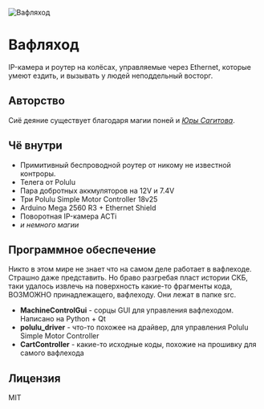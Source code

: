 ![Вафляход](https://raw.githubusercontent.com/skbrii/wifi-explorer/master/images/P1040414.JPG)

Вафляход
==========

IP-камера и роутер на колёсах, управляемые через Ethernet, которые умеют ездить, и вызывать у людей неподдельный восторг.

## Авторство
Сиё деяние существует благодаря магии поней и [*Юры Сагитова*](http://github.com/ko10ok/).

## Чё внутри
- Примитивный беспроводной роутер от никому не известной контроры.
- Телега от Polulu
- Пара добротных аккмуляторов на 12V и 7.4V
- Три Polulu Simple Motor Controller 18v25
- Arduino Mega 2560 R3 + Ethernet Shield
- Поворотная IP-камера ACTi
- *и немного магии*

## Программное обеспечение
Никто в этом мире не знает что на самом деле работает в вафлеходе. Страшно даже представить. Но браво разгребая пласт истории СКБ, таки удалось извлечь на поверхность какие-то фрагменты кода, ВОЗМОЖНО принадлежащего, вафлеходу. Они лежат в папке src.

- **MachineControlGui** - сорцы GUI для управления вафлеходом. Написано на Python + Qt
- **polulu_driver** - что-то похожее на драйвер, для управления Polulu Simple Motor Controller
- **CartController** - какие-то исходные коды, похожие на прошивку для самого вафлехода

## Лицензия
MIT
